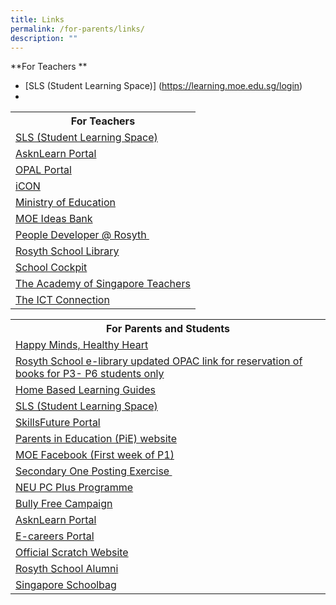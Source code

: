 ```yaml
---
title: Links
permalink: /for-parents/links/
description: ""
---
```

**For Teachers **
* [SLS (Student Learning Space)] (https://learning.moe.edu.sg/login)
* 
<table>
<tbody>
<tr>
<th>For Teachers</th>
</tr>
<tr>
<td>
<div><a href="https://learning.moe.edu.sg/login" target="_blank" rel="noopener">SLS (Student Learning Space)</a></div>
</td>
</tr>
<tr>
<td><a href="http://lms.asknlearn.com/rosyth_sch" target="_blank" rel="noopener">AsknLearn Portal</a></td>
</tr>
<tr>
<td><a href="http://mydesk.opal.moe.edu.sg/" target="_blank" rel="noopener">OPAL Portal</a></td>
</tr>
<tr>
<td><a href="https://icon.moe.edu.sg/saas/usercenter/index.do" target="_blank" rel="noopener">iCON</a></td>
</tr>
<tr>
<td><a href="https://www.moe.gov.sg/" target="_blank" rel="noopener">Ministry of Education</a></td>
</tr>
<tr>
<td><a href="http://ideas.moe.gov.sg/" target="_blank" rel="noopener">MOE Ideas Bank</a></td>
</tr>
<tr>
<td><a href="https://rosyth.moe.edu.sg/departments/staff-development-at-rosyth" target="_blank" rel="noopener">People Developer @ Rosyth&nbsp;</a></td>
</tr>
<tr>
<td><a href="http://rosyth.spydus.com.sg/" target="_blank" rel="noopener">Rosyth School Library</a></td>
</tr>
<tr>
<td><a href="http://schoolcockpit.moe.gov.sg/" target="_blank" rel="noopener">School Cockpit</a></td>
</tr>
<tr>
<td><a href="http://www.academyofsingaporeteachers.moe.gov.sg/" target="_blank" rel="noopener">The Academy of Singapore Teachers</a></td>
</tr>
<tr>
<td><a href="http://ictconnection.moe.edu.sg/" target="_blank" rel="noopener">The ICT Connection</a></td>
</tr>
</tbody>
</table>

<p> </p>

<table>
<tbody>
<tr>
<th>For Parents and Students</th>
</tr>
<tr>
<td><a href="https://sites.google.com/moe.edu.sg/rosythhmhh/home" target="_blank" rel="noopener">Happy Minds, Healthy Heart</a></td>
</tr>
<tr>
<td><a href="https://schoolibrary.moe.edu.sg/rosyth/cgi-bin/spydus.exe/MSGTRN/WPAC/HOME" target="_blank" rel="noopener">Rosyth School e-library updated OPAC link for reservation of books for P3- P6 students only</a></td>
</tr>
<tr>
<td>
<div><a href="https://go.gov.sg/rs-hbl-guides" target="_blank" rel="noopener">Home Based Learning Guides</a></div>
</td>
</tr>
<tr>
<td><a href="https://learning.moe.edu.sg/login" target="_blank" rel="noopener">SLS (Student Learning Space)</a>&nbsp;</td>
</tr>
<tr>
<td>
<div><a href="http://www.myskillsfuture.sg/primary" target="_blank" rel="noopener">SkillsFuture Portal</a></div>
</td>
</tr>
<tr>
<td>
<div><a href="http://parents-in-education.moe.gov.sg//" target="_blank" rel="noopener">Parents in Education (PiE) website</a></div>
</td>
</tr>
<tr>
<td><a href="https://www.facebook.com/moesingapore" target="_blank" rel="noopener">MOE Facebook (First week of P1)</a></td>
</tr>
<tr>
<td><a href="https://www.moe.gov.sg/admissions/secondary-one-posting-exercise" target="_blank" rel="noopener">Secondary One Posting Exercise&nbsp;</a></td>
</tr>
<tr>
<td><a href="http://www.ida.gov.sg/neupc" target="_blank" rel="noopener">NEU PC Plus Programme</a></td>
</tr>
<tr>
<td><a href="http://bullyfree.sg/" target="_blank" rel="noopener">Bully Free Campaign</a></td>
</tr>
<tr>
<td><a href="https://lms.asknlearn.com/ROSYTH_SCH/login.aspx" target="_blank" rel="noopener">AsknLearn Portal</a></td>
</tr>
<tr>
<td><a href="https://ecareers.sg/G_Login_SG/ecareersLogin.asp" target="_blank" rel="noopener">E-careers Portal</a></td>
</tr>
<tr>
<td><a href="https://scratch.mit.edu/" target="_blank" rel="noopener">Official Scratch Website</a></td>
</tr>
<tr>
<td><a href="http://www.rosythalumni.org/" target="_blank" rel="noopener">Rosyth School Alumni</a></td>
</tr>
<tr>
<td><a href="https://www.schoolbag.sg/" target="_blank" rel="noopener">Singapore Schoolbag</a></td>
</tr>
</tbody>
</table>